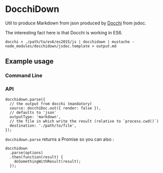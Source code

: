 # DocchiDown

Util to produce Markdown from json produced by [Docchi](https://github.com/daliwali/docchi) from jsdoc.

The interesting fact here is that Docchi is working in ES6.

```
docchi < ./path/to/es6/es2015/js | docchidown | mustache - node_modules/docchidown/jsdoc.template > output.md
```


## Example usage

### Command Line



### API

```
docchidown.parse({
  // the output from docchi (mandatory)
  source: docchiDoc.out({ render: false }),
  // defaults to 'json'
  outputType: 'markdown',
  // the file in which write the result (relative to `process.cwd()`)
  destination: './path/to/file',
});
```

`docchidown.parse` returns a Promise so you can also :

```
docchidown
  .parse(options)
  .then(function(result) {
    doSomethingWithResult(result);
  });
```


